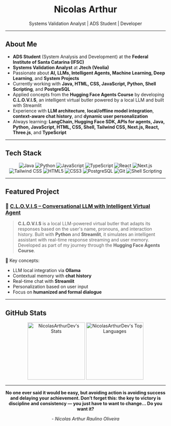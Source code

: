 <h1 align="center">Nicolas Arthur</h1>
<p align="center">Systems Validation Analyst | ADS Student | Developer</p>

---

## About Me

- **ADS Student** (System Analysis and Development) at the **Federal Institute of Santa Catarina (IFSC)**
- **Systems Validation Analyst** at **Jtech (Veolia)**
- Passionate about **AI, LLMs, Intelligent Agents, Machine Learning, Deep Learning**, and **System Projects**
- Currently working with **Java, HTML, CSS, JavaScript, Python, Shell Scripting**, and **PostgreSQL**
- Applied concepts from the **Hugging Face Agents Course** by developing **C.L.O.V.I.S**, an intelligent virtual butler powered by a local LLM and built with Streamlit
- Experience with **LLM architecture**, **local/offline model integration**, **context-aware chat history**, and **dynamic user personalization**
- Always learning: **LangChain, Hugging Face SDK, APIs for agents, Java, Python, JavaScript, HTML, CSS, Shell, Tailwind CSS, Next.js, React, Three.js**, and **TypeScript**

---

## Tech Stack

<div align="center">
  <img src="https://img.shields.io/badge/Java-007396?style=for-the-badge&logo=java&logoColor=white" alt="Java" />
  <img src="https://img.shields.io/badge/Python-3776AB?style=for-the-badge&logo=python&logoColor=white" alt="Python" />
  <img src="https://img.shields.io/badge/JavaScript-F7DF1E?style=for-the-badge&logo=javascript&logoColor=black" alt="JavaScript" />
  <img src="https://img.shields.io/badge/TypeScript-3178C6?style=for-the-badge&logo=typescript&logoColor=white" alt="TypeScript" />
  <img src="https://img.shields.io/badge/React-61DAFB?style=for-the-badge&logo=react&logoColor=black" alt="React" />
  <img src="https://img.shields.io/badge/Next.js-000000?style=for-the-badge&logo=next.js&logoColor=white" alt="Next.js" />
  <img src="https://img.shields.io/badge/Tailwind_CSS-38B2AC?style=for-the-badge&logo=tailwind-css&logoColor=white" alt="Tailwind CSS" />
  <img src="https://img.shields.io/badge/HTML5-E34F26?style=for-the-badge&logo=html5&logoColor=white" alt="HTML5" />
  <img src="https://img.shields.io/badge/CSS3-1572B6?style=for-the-badge&logo=css3&logoColor=white" alt="CSS3" />
  <img src="https://img.shields.io/badge/PostgreSQL-336791?style=for-the-badge&logo=postgresql&logoColor=white" alt="PostgreSQL" />
  <img src="https://img.shields.io/badge/Git-F05032?style=for-the-badge&logo=git&logoColor=white" alt="Git" />
  <img src="https://img.shields.io/badge/Shell_Scripting-4EAA25?style=for-the-badge&logo=gnu-bash&logoColor=white" alt="Shell Scripting" />
</div>

---

## Featured Project

### 🤖 [C.L.O.V.I.S – Conversational LLM with Intelligent Virtual Agent](https://github.com/NicolasArthurDev/clovis)

> **C.L.O.V.I.S** is a local LLM-powered virtual butler that adapts its responses based on the user's name, pronouns, and interaction history. Built with **Python** and **Streamlit**, it simulates an intelligent assistant with real-time response streaming and user memory. Developed as part of my journey through the **Hugging Face Agents Course**.

📌 Key concepts:
- LLM local integration via **Ollama**
- Contextual memory with **chat history**
- Real-time chat with **Streamlit**
- Personalization based on user input
- Focus on **humanized and formal dialogue**

---

## GitHub Stats

<div align="center">
  <img height="180em" src="https://github-readme-stats.vercel.app/api?username=NicolasArthurDev&theme=midnight-purple&show_icons=true&hide_border=true&count_private=true" alt="NicolasArthurDev's Stats"/>
  <img height="180em" src="https://github-readme-stats.vercel.app/api/top-langs/?username=NicolasArthurDev&theme=midnight-purple&show_icons=true&hide_border=true&layout=compact" alt="NicolasArthurDev's Top Languages"/>
</div>

---

<p align="center"> <b>No one ever said it would be easy, but avoiding action is avoiding success and delaying your achievement. Don’t forget this: the key to victory is discipline and consistency — you just have to want to change… Do you want it? </b></p>
<p align="center"> <i>- Nicolas Arthur Raulino Oliveira</i> </p>
